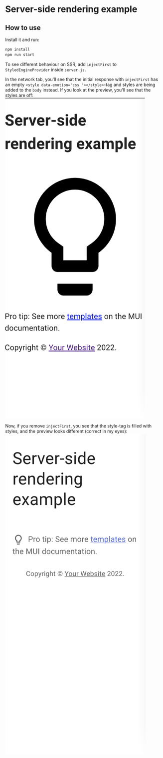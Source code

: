 # Server-side rendering example

## How to use

Install it and run:

```sh
npm install
npm run start
```

To see different behaviour on SSR, add `injectFirst` to `StyledEngineProvider` inside `server.js`.

In the network tab, you'll see that the initial response with `injectFirst` has an empty `<style data-emotion="css "></style>`-tag and styles are being added to the `body` instead.
If you look at the preview, you'll see that the styles are off:
![withInjectFirst](./with_InjectFirst.png)

Now, if you remove `injectFirst`, you see that the style-tag is filled with styles, and the preview looks different (correct in my eyes):
![withoutInjectFirst](./without_injectFirst.png)